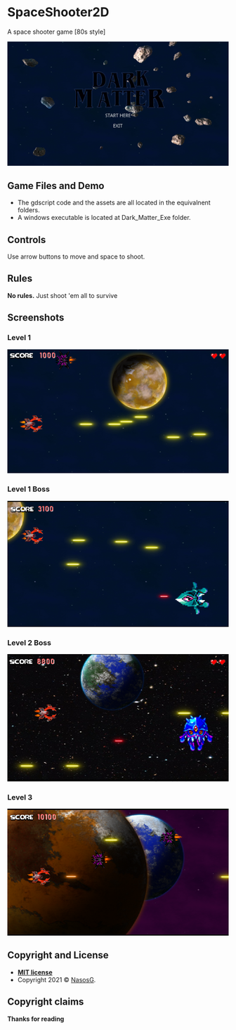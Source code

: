 # SpaceShooter2D
 
A space shooter game [80s style]

<div align="center"><img src="images/1.png" alt="image1"></div>

## Game Files and Demo

- The gdscript code and the assets are all located in the equivalnent folders.
- A windows executable is located at Dark_Matter_Exe folder.

## Controls

Use arrow buttons to move and space to shoot. 

## Rules

**No rules.** Just shoot 'em all to survive


## Screenshots

### Level 1
<div align="center"><img src="images/2.png" alt="image1"></div>

### Level 1 Boss
<div align="center"><img src="images/3.png" alt="image1"></div>

### Level 2 Boss
<div align="center"><img src="images/4.png" alt="image1"></div>

### Level 3
<div align="center"><img src="images/5.png" alt="image1"></div>

## Copyright and License

- **[MIT license](https://opensource.org/licenses/MIT)**
- Copyright 2021 © <a href="https://github.com/NasosG" target="_blank">NasosG</a>.

## Copyright claims


**Thanks for reading**
